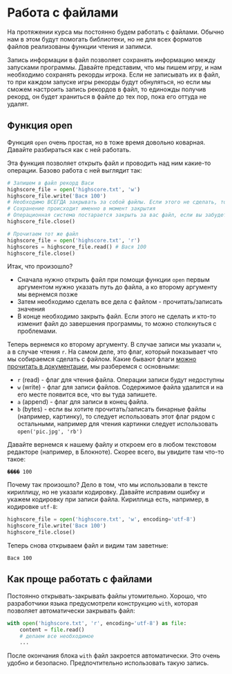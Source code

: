 # Работа с файлами

На протяжении курса мы постоянно будем работать с файлами. Обычно нам в этом будут помогать библиотеки, но не для всех форматов файлов реализованы функции чтения и запимси.

Запись информации в файл позволяет сохранять информацию между запусками программы. Давайте представим, что мы пишем игру, и нам необходимо сохранять рекорды игрока. Если не записывать их в файл, то при каждом запуске игры рекорды будут обнуляться, но если мы сможем настроить запись рекордов в файл, то единожды получив рекорд, он будет храниться в файле до тех пор, пока его оттуда не удалят.

## Функция open

Функция `open` очень простая, но в тоже время довольно коварная. Давайте разбираться как с ней работать.

Эта функция позволяет открыть файл и проводить над ним какие-то операции. Базово работа с ней выглядит так:

```python
# Запишем в файл рекорд Васи
highscore_file = open('highscore.txt', 'w')
highscore_file.write('Вася 100')
# Необходимо ВСЕГДА закрывать за собой файлы. Если этого не сделать, то можно столкнуться с ошибками
# Сохранение происходит именно в момент закрытия
# Операционная система постарается закрыть за вас файл, если вы забудете, но это не всегда работает правильно
highscore_file.close()

# Прочитаем тот же файл
highscore_file = open('highscore.txt', 'r')
highscores = highscore_file.read() # Вася 100
highscore_file.close()
```

Итак, что произошло?

- Сначала нужно открыть файл при помощи функции `open` первым аргументом нужно указать путь до файла, а ко второму аргументу мы вернемся позже
- Затем необходимо сделать все дела с файлом - прочитать/записать значения
- В конце необходимо закрыть файл. Если этого не сделать и кто-то изменит файл до завершения программы, то можно столкнуться с проблемами.

Теперь вернемся ко второму аргументу. В случае записи мы указали `w`, а в случае чтения `r`. На самом деле, это флаг, который показывает что мы собираемся сделать с файлом. Какие бывают флаги [можно прочитать в документации](https://docs.python.org/3/library/functions.html#open), мы разберемся с основными:

- `r` (read) - флаг для чтения файла. Операции записи будут недоступны
- `w` (write) - флаг для записи файлов. Содержимое файла удалится и на его месте появится все, что вы туда запишете.
- `a` (append) - флаг для записи в конец файла.
- `b` (bytes) - если вы хотите прочитать/записать бинарные файлы (например, картинку), то следует использовать этот флаг рядом с остальными, например для чтения картинки следует использовать `open('pic.jpg', 'rb')`

Давайте вернемся к нашему файлу и откроем его в любом текстовом редакторе (например, в Блокноте). Скорее всего, вы увидите там что-то такое:

`���� 100`

Почему так произошло? Дело в том, что мы использовали в тексте кириллицу, но не указали кодировку. Давайте исправим ошибку и укажем кодировку при записи файла. Кириллица есть, например, в кодировке `utf-8`:

```python
highscore_file = open('highscore.txt', 'w', encoding='utf-8')
highscore_file.write('Вася 100')
highscore_file.close()
```

Теперь снова открываем файл и видим там заветные:

`Вася 100`

## Как проще работать с файлами

Постоянно открывать-закрывать файлы утомительно. Хорошо, что разработчики языка предусмотрели конструкцию `with`, которая позволяет автоматически закрывать файл:

```python
with open('highscore.txt', 'r', encoding='utf-8') as file:
    content = file.read()
    # делаем все необходимое
    ...
```

После окончания блока `with` файл закроется автоматически. Это очень удобно и безопасно. Предпочтительно использовать такую запись.
